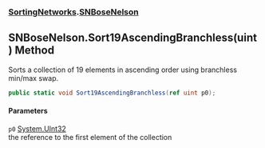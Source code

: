 ### [SortingNetworks](SortingNetworks.md 'SortingNetworks').[SNBoseNelson](SortingNetworks_SNBoseNelson.md 'SortingNetworks.SNBoseNelson')
## SNBoseNelson.Sort19AscendingBranchless(uint) Method
Sorts a collection of 19 elements in ascending order using branchless min/max swap.  
```csharp
public static void Sort19AscendingBranchless(ref uint p0);
```
#### Parameters
<a name='SortingNetworks_SNBoseNelson_Sort19AscendingBranchless(uint)_p0'></a>
`p0` [System.UInt32](https://docs.microsoft.com/en-us/dotnet/api/System.UInt32 'System.UInt32')  
the reference to the first element of the collection
  
